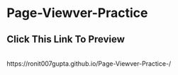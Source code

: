 ﻿# Page-Viewver-Practice
 <h2>
   Click This Link To Preview
 </h2>
<br>
https://ronit007gupta.github.io/Page-Viewver-Practice-/
